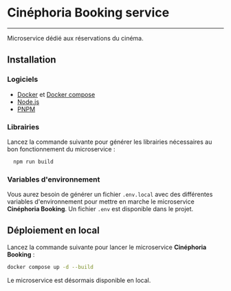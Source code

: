 # Cinéphoria Booking service
___

Microservice dédié aux réservations du cinéma.

## Installation

### Logiciels
- [Docker](https://www.docker.com/) et [Docker compose](https://docs.docker.com/compose/)
- [Node.js](https://nodejs.org)
- [PNPM](https://pnpm.io/)

### Librairies

Lancez la commande suivante pour générer les librairies nécessaires au bon fonctionnement du microservice :

```bash
  npm run build
```

### Variables d'environnement

Vous aurez besoin de générer un fichier `.env.local` avec des différentes variables d'environnement pour mettre en 
marche le microservice **Cinéphoria Booking**.
Un fichier `.env` est disponible dans le projet.

## Déploiement en local

Lancez la commande suivante pour lancer le microservice **Cinéphoria Booking** :

```bash
docker compose up -d --build
```

Le microservice est désormais disponible en local.